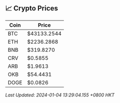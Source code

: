 ## 📈 Crypto Prices

| Coin | Price |
| ---- | ----- |
| BTC | $43133.2544 |
| ETH | $2236.2868 |
| BNB | $319.8270 |
| CRV | $0.5855 |
| ARB | $1.9613 |
| OKB | $54.4431 |
| DOGE | $0.0826 |

_Last Updated: 2024-01-04 13:29:04.155 +0800 HKT_